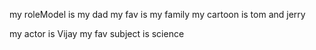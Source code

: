 my roleModel is my dad
my fav is my family
my cartoon is tom and jerry

my actor is Vijay 
my fav subject is science
